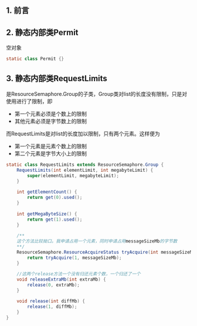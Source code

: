 ## 1. 前言

## 2. 静态内部类Permit

空对象

```java
static class Permit {}
```

## 3. 静态内部类RequestLimits

是ResourceSemaphore.Group的子类，Group类对list的长度没有限制，只是对使用进行了限制，即

* 第一个元素必须是个数上的限制
* 其他元素必须是字节数上的限制

而RequestLimits是对list的长度加以限制，只有两个元素。这样便为

* 第一个元素是元素个数上的限制
* 第二个元素是字节大小上的限制

```java
static class RequestLimits extends ResourceSemaphore.Group {
    RequestLimits(int elementLimit, int megabyteLimit) {
        super(elementLimit, megabyteLimit);
    }
    
    int getElementCount() {
        return get(0).used();
    }
    
    int getMegaByteSize() {
        return get(1).used();
    }
    
    /**
    这个方法比较拗口。我申请占用一个元素，同时申请占用messageSizeMb的字节数
    **/
    ResourceSemaphore.ResourceAcquireStatus tryAcquire(int messageSizeMb) {
        return tryAcquire(1, messageSizeMb);
    }
    
    //这两个release方法一个没有归还元素个数，一个归还了一个
    void releaseExtraMb(int extraMb) {
        release(0, extraMb);
    }

    void release(int diffMb) {
        release(1, diffMb);
    }
}
```


